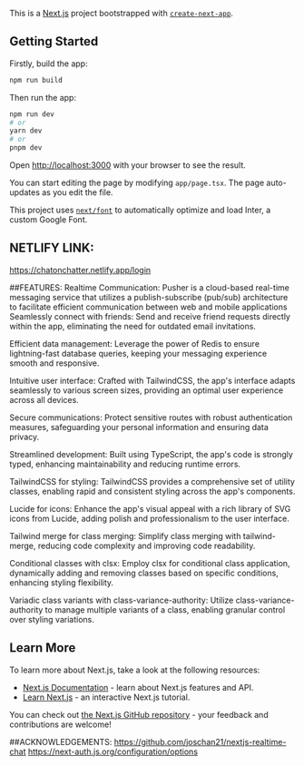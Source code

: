 This is a [Next.js](https://nextjs.org/) project bootstrapped with [`create-next-app`](https://github.com/vercel/next.js/tree/canary/packages/create-next-app).

## Getting Started

Firstly, build the app:
```bash
npm run build
```
Then run the app:
```bash
npm run dev
# or
yarn dev
# or
pnpm dev
```

Open [http://localhost:3000](http://localhost:3000) with your browser to see the result.

You can start editing the page by modifying `app/page.tsx`. The page auto-updates as you edit the file.

This project uses [`next/font`](https://nextjs.org/docs/basic-features/font-optimization) to automatically optimize and load Inter, a custom Google Font.

## NETLIFY LINK:
https://chatonchatter.netlify.app/login

##FEATURES:
Realtime Communication: Pusher is a cloud-based real-time messaging service that utilizes a publish-subscribe (pub/sub) architecture to facilitate efficient communication between web and mobile applications
Seamlessly connect with friends: Send and receive friend requests directly within the app, eliminating the need for outdated email invitations.

Efficient data management: Leverage the power of Redis to ensure lightning-fast database queries, keeping your messaging experience smooth and responsive.

Intuitive user interface: Crafted with TailwindCSS, the app's interface adapts seamlessly to various screen sizes, providing an optimal user experience across all devices.

Secure communications: Protect sensitive routes with robust authentication measures, safeguarding your personal information and ensuring data privacy.

Streamlined development: Built using TypeScript, the app's code is strongly typed, enhancing maintainability and reducing runtime errors.

TailwindCSS for styling: TailwindCSS provides a comprehensive set of utility classes, enabling rapid and consistent styling across the app's components.

Lucide for icons: Enhance the app's visual appeal with a rich library of SVG icons from Lucide, adding polish and professionalism to the user interface.

Tailwind merge for class merging: Simplify class merging with tailwind-merge, reducing code complexity and improving code readability.

Conditional classes with clsx: Employ clsx for conditional class application, dynamically adding and removing classes based on specific conditions, enhancing styling flexibility.

Variadic class variants with class-variance-authority: Utilize class-variance-authority to manage multiple variants of a class, enabling granular control over styling variations.

## Learn More
To learn more about Next.js, take a look at the following resources:

- [Next.js Documentation](https://nextjs.org/docs) - learn about Next.js features and API.
- [Learn Next.js](https://nextjs.org/learn) - an interactive Next.js tutorial.

You can check out [the Next.js GitHub repository](https://github.com/vercel/next.js/) - your feedback and contributions are welcome!

##ACKNOWLEDGEMENTS:
https://github.com/joschan21/nextjs-realtime-chat
https://next-auth.js.org/configuration/options





